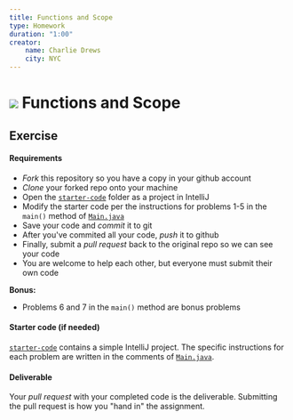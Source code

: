 ```yaml
---
title: Functions and Scope
type: Homework
duration: "1:00"
creator:
    name: Charlie Drews
    city: NYC
---
```



# ![](https://ga-dash.s3.amazonaws.com/production/assets/logo-9f88ae6c9c3871690e33280fcf557f33.png) Functions and Scope

## Exercise

#### Requirements

- *Fork* this repository so you have a copy in your github account
- *Clone* your forked repo onto your machine
- Open the [`starter-code`](starter-code/) folder as a project in IntelliJ
- Modify the starter code per the instructions for problems 1-5 in the `main()` method of [`Main.java`](starter-code/src/Main.java)
- Save your code and *commit* it to git
- After you've commited all your code, *push* it to github
- Finally, submit a *pull request* back to the original repo so we can see your code
- You are welcome to help each other, but everyone must submit their own code

**Bonus:**
- Problems 6 and 7 in the `main()` method are bonus problems

#### Starter code (if needed)

[`starter-code`](starter-code/) contains a simple IntelliJ project. The specific instructions for each problem are written in the comments of [`Main.java`](starter-code/src/Main.java).

#### Deliverable

Your *pull request* with your completed code is the deliverable. Submitting the pull request is how you "hand in" the assignment.
